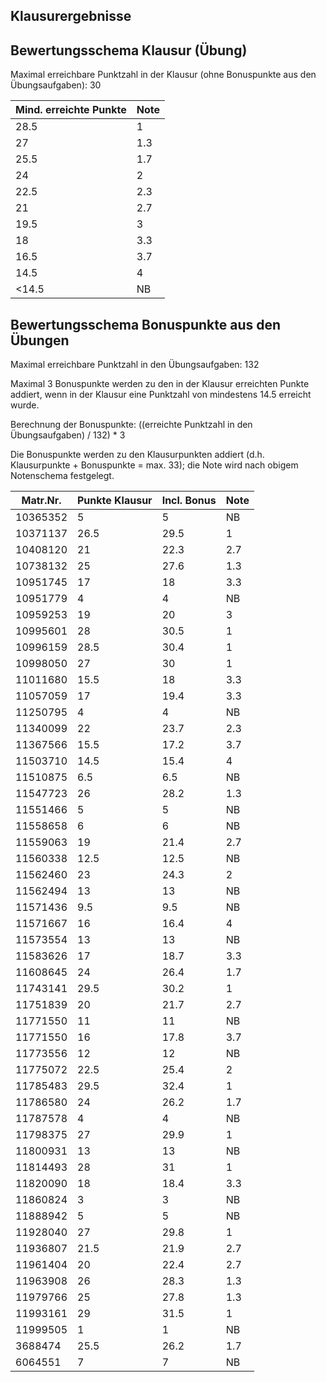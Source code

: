 ## Klausurergebnisse
## Bewertungsschema Klausur (Übung)

Maximal erreichbare Punktzahl in der Klausur (ohne Bonuspunkte aus den Übungsaufgaben): 30

| Mind. erreichte Punkte | Note |
|---|---|
| 28.5 | 1 |
| 27 | 1.3 |
| 25.5 | 1.7 |
| 24 | 2 |
| 22.5 | 2.3 |
| 21 | 2.7 |
| 19.5 | 3 |
| 18 | 3.3 |
| 16.5 | 3.7 |
| 14.5 | 4 |
| <14.5 | NB |

## Bewertungsschema Bonuspunkte aus den Übungen

Maximal erreichbare Punktzahl in den Übungsaufgaben: 132

Maximal 3 Bonuspunkte werden zu den in der Klausur erreichten Punkte addiert, wenn in der Klausur eine Punktzahl von mindestens 14.5 
erreicht wurde.

Berechnung der Bonuspunkte: ((erreichte Punktzahl in den Übungsaufgaben) / 132) * 3

Die Bonuspunkte werden zu den Klausurpunkten addiert (d.h. Klausurpunkte + Bonuspunkte = max. 33); 
die Note wird nach obigem Notenschema festgelegt.


| Matr.Nr. | Punkte Klausur | Incl. Bonus | Note|
|---|---|---|---|
| 10365352 | 5 | 5 | NB |
| 10371137 | 26.5 | 29.5 | 1 |
| 10408120 | 21 | 22.3 | 2.7 |
| 10738132 | 25 | 27.6 | 1.3 |
| 10951745 | 17 | 18 | 3.3 |
| 10951779 | 4 | 4 | NB |
| 10959253 | 19 | 20 | 3 |
| 10995601 | 28 | 30.5 | 1 |
| 10996159 | 28.5 | 30.4 | 1 |
| 10998050 | 27 | 30 | 1 |
| 11011680 | 15.5 | 18 | 3.3 |
| 11057059 | 17 | 19.4 | 3.3 |
| 11250795 | 4 | 4 | NB |
| 11340099 | 22 | 23.7 | 2.3 |
| 11367566 | 15.5 | 17.2 | 3.7 |
| 11503710 | 14.5 | 15.4 | 4 |
| 11510875 | 6.5 | 6.5 | NB |
| 11547723 | 26 | 28.2 | 1.3 |
| 11551466 | 5 | 5 | NB |
| 11558658 | 6 | 6 | NB |
| 11559063 | 19 | 21.4 | 2.7 |
| 11560338 | 12.5 | 12.5 | NB |
| 11562460 | 23 | 24.3 | 2 |
| 11562494 | 13 | 13 | NB |
| 11571436 | 9.5 | 9.5 | NB |
| 11571667 | 16 | 16.4 | 4 |
| 11573554 | 13 | 13 | NB |
| 11583626 | 17 | 18.7 | 3.3 |
| 11608645 | 24 | 26.4 | 1.7 |
| 11743141 | 29.5 | 30.2 | 1 |
| 11751839 | 20 | 21.7 | 2.7 |
| 11771550 | 11 | 11 | NB |
| 11771550 | 16 | 17.8 | 3.7 |
| 11773556 | 12 | 12 | NB |
| 11775072 | 22.5 | 25.4 | 2 |
| 11785483 | 29.5 | 32.4 | 1 |
| 11786580 | 24 | 26.2 | 1.7 |
| 11787578 | 4 | 4 | NB |
| 11798375 | 27 | 29.9 | 1 |
| 11800931 | 13 | 13 | NB |
| 11814493 | 28 | 31 | 1 |
| 11820090 | 18 | 18.4 | 3.3 |
| 11860824 | 3 | 3 | NB |
| 11888942 | 5 | 5 | NB |
| 11928040 | 27 | 29.8 | 1 |
| 11936807 | 21.5 | 21.9 | 2.7 |
| 11961404 | 20 | 22.4 | 2.7 |
| 11963908 | 26 | 28.3 | 1.3 |
| 11979766 | 25 | 27.8 | 1.3 |
| 11993161 | 29 | 31.5 | 1 |
| 11999505 | 1 | 1 | NB |
| 3688474 | 25.5 | 26.2 | 1.7 |
| 6064551 | 7 | 7 | NB |
